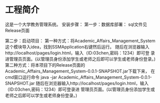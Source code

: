 # 工程简介

这是一个大学教务管理系统。
安装步骤：
第一步：数据库部署： sql文件见Release页面

第二步：启动项目：
      第一种方式：将Academic_Affairs_Management_System这个模块导入idea，找到SSMApplication右键然后运行。
      随后在浏览器输入http://localhost/pages/login.html，输入（ID:03chen,密码：1234）即可登
录进管理员页面。(以管理员身份添加学生或老师之后即可以学生或老师身份登录。)
      第二种方式：将本项目下的Release页面的Academic_Affairs_Management_System-0.0.1-SNAPSHOT.jar下载下来，
                  在cmd窗口运行命令 java -jar Academic_Affairs_Management_System-0.0.1-SNAPSHOT.jar
                  随后在浏览器输入http://localhost/pages/login.html，输入（ID:03chen,密码：1234）即可登录进
                  管理员页面。(以管理员身份添加学生或老师之后即可以学生或老师身份登录。)



